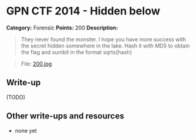 # GPN CTF 2014 - Hidden below

**Category:** Forensic
**Points:** 200
**Description:**

> They never found the monster. I hope you have more success with the secret hidden somewhere in the lake.
Hash it with MD5 to obtain the flag and sumbit in the format sqrts{hash}

> File: [200.jpg](200_10c82e36e81319414cce7840d73476aa.jpg)

## Write-up

(TODO)

## Other write-ups and resources

* none yet
